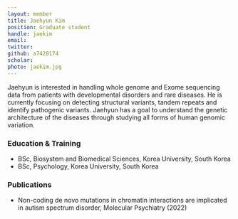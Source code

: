 ```yaml
---
layout: member
title: Jaehyun Kim
position: Graduate student
handle: jaekim
email:
twitter:
github: a7420174
scholar: 
photo: jaekim.jpg
---
```


Jaehyun is interested in handling whole genome and Exome sequencing data from patients with developmental disorders and rare diseases. He is currently focusing on detecting structural variants, tandem repeats and identify pathogenic variants. Jaehyun has a goal to understand the genetic architecture of the diseases through studying all forms of human genomic variation.

### Education & Training
- BSc, Biosystem and Biomedical Sciences, Korea University, South Korea
- BSc, Psychology, Korea University, South Korea

### Publications
- Non-coding de novo mutations in chromatin interactions are implicated in autism spectrum disorder, Molecular Psychiatry (2022)